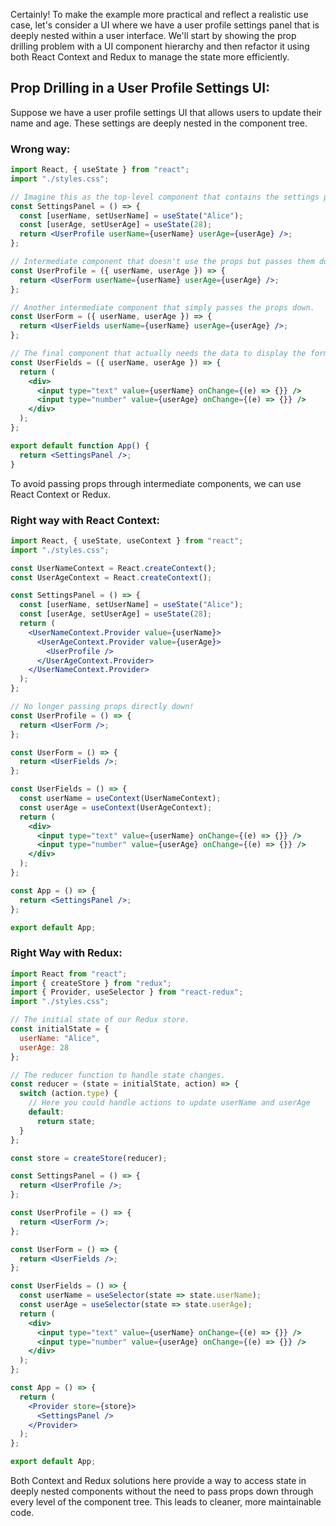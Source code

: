 <!-- ## Prop Drilling Disaster:

In a deeply nested component structure, you might find yourself passing props through various layers even when some intermediate components don't use them. That's prop drilling, and it's about as fun as a root canal.

## Wrong way:

```jsx
import React, { useState } from "react";
import "./styles.css";

const Grandparent = () => {
  const [name, setName] = useState("Fred");
  const [age, setAge] = useState(70);
  return <Parent name={name} age={age} />;
};

const Parent = ({ name, age }) => {
  return <Uncle name={name} age={age} />;
};

const Uncle = ({ name, age }) => {
  return <Cousin name={name} age={age} />;
};

const Cousin = ({ name, age }) => {
  return <Child name={name} age={age} />;
};

const Child = ({ name, age }) => {
  return (
    <p>
      Hi, my name is {name} and I am {age} years old
    </p>
  );
};

export default function App() {
  return <Grandparent />;
}
```

_To avoid drilling holes in your component hierarchy, React Context or state management libraries like Redux or MobX can help. Here's how the same example could look with Context:_

## Right way with context;

```jsx
import React, { useState, useContext } from "react";
import "./styles.css";

const NameContext = React.createContext();
const AgeContext = React.createContext();

const Grandparent = () => {
  const [name, setName] = useState("Fred");
  const [age, setAge] = useState(70);
  return (
    <NameContext.Provider value={name}>
      <AgeContext.Provider value={age}>
        <Parent />
      </AgeContext.Provider>
    </NameContext.Provider>
  );
};

const Parent = () => {
  return <Uncle />;
};

const Uncle = () => {
  return <Cousin />;
};

const Cousin = () => {
  return <Child />;
};

const Child = () => {
  const name = useContext(NameContext);
  const age = useContext(AgeContext);
  return (
    <p>
      Hi, my name is {name} and I am {age} years old
    </p>
  );
};

const App = () => {
  return <Grandparent />;
};

export default App;
```

## Right Way with Redux:

```jsx
import React from "react";
import { createStore } from "redux";
import { Provider, useSelector } from "react-redux";
import "./styles.css";

// The initial state of our store
const initialState = {
  name: "Fred",
  age: 70
};

// The reducer function, which describes how the state should change in response to actions
const reducer = (state = initialState, action) => {
  switch (action.type) {
    default:
      return state;
  }
};

// Create the Redux store
const store = createStore(reducer);

const Grandparent = () => {
  return <Parent />;
};

const Parent = () => {
  return <Uncle />;
};

const Uncle = () => {
  return <Cousin />;
};

const Cousin = () => {
  return <Child />;
};

const Child = () => {
  // Use Redux's useSelector hook to access data from the store
  const name = useSelector(state => state.name);
  const age = useSelector(state => state.age);
  return (
    <p>
      Hi, my name is {name} and I am {age} years old
    </p>
  );
};

const App = () => {
  return (
    <Provider store={store}>
      <Grandparent />
    </Provider>
  );
};

export default App;

```

_Now Parent doesn't need to worry about name, and we didn't have to drill any props. It's like magic, but better because it's code!_ -->

Certainly! To make the example more practical and reflect a realistic use case, let's consider a UI where we have a user profile settings panel that is deeply nested within a user interface. We'll start by showing the prop drilling problem with a UI component hierarchy and then refactor it using both React Context and Redux to manage the state more efficiently.

## Prop Drilling in a User Profile Settings UI:

Suppose we have a user profile settings UI that allows users to update their name and age. These settings are deeply nested in the component tree.

### Wrong way:

```jsx
import React, { useState } from "react";
import "./styles.css";

// Imagine this as the top-level component that contains the settings panel.
const SettingsPanel = () => {
  const [userName, setUserName] = useState("Alice");
  const [userAge, setUserAge] = useState(28);
  return <UserProfile userName={userName} userAge={userAge} />;
};

// Intermediate component that doesn't use the props but passes them down.
const UserProfile = ({ userName, userAge }) => {
  return <UserForm userName={userName} userAge={userAge} />;
};

// Another intermediate component that simply passes the props down.
const UserForm = ({ userName, userAge }) => {
  return <UserFields userName={userName} userAge={userAge} />;
};

// The final component that actually needs the data to display the form fields.
const UserFields = ({ userName, userAge }) => {
  return (
    <div>
      <input type="text" value={userName} onChange={(e) => {}} />
      <input type="number" value={userAge} onChange={(e) => {}} />
    </div>
  );
};

export default function App() {
  return <SettingsPanel />;
}
```

To avoid passing props through intermediate components, we can use React Context or Redux.

### Right way with React Context:

```jsx
import React, { useState, useContext } from "react";
import "./styles.css";

const UserNameContext = React.createContext();
const UserAgeContext = React.createContext();

const SettingsPanel = () => {
  const [userName, setUserName] = useState("Alice");
  const [userAge, setUserAge] = useState(28);
  return (
    <UserNameContext.Provider value={userName}>
      <UserAgeContext.Provider value={userAge}>
        <UserProfile />
      </UserAgeContext.Provider>
    </UserNameContext.Provider>
  );
};

// No longer passing props directly down!
const UserProfile = () => {
  return <UserForm />;
};

const UserForm = () => {
  return <UserFields />;
};

const UserFields = () => {
  const userName = useContext(UserNameContext);
  const userAge = useContext(UserAgeContext);
  return (
    <div>
      <input type="text" value={userName} onChange={(e) => {}} />
      <input type="number" value={userAge} onChange={(e) => {}} />
    </div>
  );
};

const App = () => {
  return <SettingsPanel />;
};

export default App;
```

### Right Way with Redux:

```jsx
import React from "react";
import { createStore } from "redux";
import { Provider, useSelector } from "react-redux";
import "./styles.css";

// The initial state of our Redux store.
const initialState = {
  userName: "Alice",
  userAge: 28
};

// The reducer function to handle state changes.
const reducer = (state = initialState, action) => {
  switch (action.type) {
    // Here you could handle actions to update userName and userAge
    default:
      return state;
  }
};

const store = createStore(reducer);

const SettingsPanel = () => {
  return <UserProfile />;
};

const UserProfile = () => {
  return <UserForm />;
};

const UserForm = () => {
  return <UserFields />;
};

const UserFields = () => {
  const userName = useSelector(state => state.userName);
  const userAge = useSelector(state => state.userAge);
  return (
    <div>
      <input type="text" value={userName} onChange={(e) => {}} />
      <input type="number" value={userAge} onChange={(e) => {}} />
    </div>
  );
};

const App = () => {
  return (
    <Provider store={store}>
      <SettingsPanel />
    </Provider>
  );
};

export default App;
```

Both Context and Redux solutions here provide a way to access state in deeply nested components without the need to pass props down through every level of the component tree. This leads to cleaner, more maintainable code.
